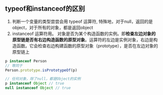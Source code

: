 
## typeof和instanceof的区别
1. 判断一个变量的类型尝尝会用 typeof 运算符, 特殊地，对于null，返回的是object，对于所有的对象，都是返回object
2. instanceof 运算符用。
对象是否为某个构造函数的实例。即**检查左边对象的原型链是否有右边构造函数的原型对象**。运算符的左边是实例对象，右边是构造函数。它会检查右边构建函数的原型对象（prototype），是否在左边对象的原型链上

  ```js
  p instanceof Person
  // 等同于
  Person.prototype.isPrototypeOf(p)

  // 任何对象，除了null，都是Object的实例
  p instanceof Object // true
  null instanceof Object // true
  ```